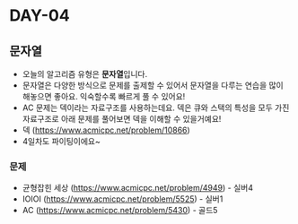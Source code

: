 # DAY-04

## 문자열

- 오늘의 알고리즘 유형은 **문자열**입니다.
- 문자열은 다양한 방식으로 문제를 출제할 수 있어서 문자열을 다루는 연습을 많이 해놓으면 좋아요. 익숙할수록 빠르게 풀 수 있어요!
- AC 문제는 덱이라는 자료구조를 사용하는데요. 덱은 큐와 스택의 특성을 모두 가진 자료구조로 아래 문제를 풀어보면 덱을 이해할 수 있을거예요!
- 덱 (https://www.acmicpc.net/problem/10866)
- 4일차도 파이팅이에요~

### 문제

- 균형잡힌 세상 (https://www.acmicpc.net/problem/4949) - 실버4
- IOIOI (https://www.acmicpc.net/problem/5525) - 실버1
- AC (https://www.acmicpc.net/problem/5430) - 골드5
